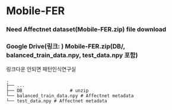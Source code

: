 # Mobile-FER

### Need Affectnet dataset(Mobile-FER.zip) file download


### Google Drive(링크: ) Mobile-FER.zip(DB/, balanced_train_data.npy, test_data.npy 포함)
링크다운 안되면 패턴인식연구실 



    .
    ├── ...
    ├── DB                  # unzip
    └── balanced_train_data.npy # Affectnet metadata
    └── test_data.npy # Affectnet metadata

